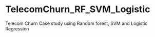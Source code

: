 # TelecomChurn_RF_SVM_Logistic
Telecom Churn Case study using Random forest, SVM and Logistic Regression
